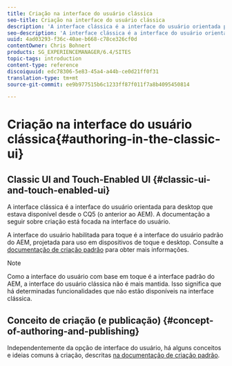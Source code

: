 ```yaml
---
title: Criação na interface do usuário clássica
seo-title: Criação na interface do usuário clássica
description: 'A interface clássica é a interface do usuário orientada pelo desktop disponível desde o CQ5. A documentação a seguir sobre criação está focada na interface do usuário. A interface do usuário habilitada para toque é a interface do usuário padrão do AEM, projetada para uso em dispositivos de toque e desktop. Consulte a documentação de criação padrão para obter mais informações. '
seo-description: 'A interface clássica é a interface do usuário orientada pelo desktop disponível desde o CQ5. A documentação a seguir sobre criação está focada na interface do usuário. A interface do usuário habilitada para toque é a interface do usuário padrão do AEM, projetada para uso em dispositivos de toque e desktop. Consulte a documentação de criação padrão para obter mais informações. '
uuid: 4ad03293-f36c-40ae-b668-c78ce326cf0d
contentOwner: Chris Bohnert
products: SG_EXPERIENCEMANAGER/6.4/SITES
topic-tags: introduction
content-type: reference
discoiquuid: edc78306-5e83-45a4-a44b-ce0d21ff0f31
translation-type: tm+mt
source-git-commit: ee9b977515b6c1233ff87f011f7a8b4095450814

---
```



# Criação na interface do usuário clássica{#authoring-in-the-classic-ui}

## Classic UI and Touch-Enabled UI {#classic-ui-and-touch-enabled-ui}

A interface clássica é a interface do usuário orientada para desktop que estava disponível desde o CQ5 (o anterior ao AEM). A documentação a seguir sobre criação está focada na interface do usuário.

A interface do usuário habilitada para toque é a interface do usuário padrão do AEM, projetada para uso em dispositivos de toque e desktop. Consulte a [documentação de criação padrão](/help/sites-authoring/author.md) para obter mais informações.

>[!NOTE]
>
>Como a interface do usuário com base em toque é a interface padrão do AEM, a interface do usuário clássica não é mais mantida. Isso significa que há determinadas funcionalidades que não estão disponíveis na interface clássica.

## Conceito de criação (e publicação) {#concept-of-authoring-and-publishing}

Independentemente da opção de interface do usuário, há alguns conceitos e ideias comuns à criação, descritas [na documentação de criação padrão](/help/sites-authoring/author.md#concept-of-authoring-and-publishing).
